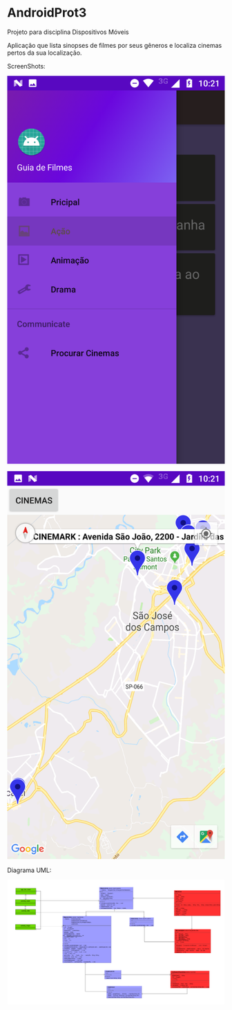 # AndroidProt3
Projeto para disciplina Dispositivos Móveis

Aplicação que lista sinopses de filmes por seus gêneros e localiza cinemas pertos da sua localização.

ScreenShots:

![alt text](https://raw.githubusercontent.com/gustavohcs/AndroidProt3/master/Screenshot_20180628-102102.png)

![alt text](https://raw.githubusercontent.com/gustavohcs/AndroidProt3/master/Screenshot_20180628-102123.png)

Diagrama UML:

![alt text](https://raw.githubusercontent.com/gustavohcs/AndroidProt3/master/uml_v4.png)

